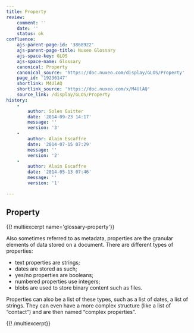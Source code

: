 ```yaml
---
title: Property
review:
    comment: ''
    date: ''
    status: ok
confluence:
    ajs-parent-page-id: '3868922'
    ajs-parent-page-title: Nuxeo Glossary
    ajs-space-key: GLOS
    ajs-space-name: Glossary
    canonical: Property
    canonical_source: 'https://doc.nuxeo.com/display/GLOS/Property'
    page_id: '19236147'
    shortlink: M4UlAQ
    shortlink_source: 'https://doc.nuxeo.com/x/M4UlAQ'
    source_link: /display/GLOS/Property
history:
    - 
        author: Solen Guitter
        date: '2014-09-23 14:17'
        message: ''
        version: '3'
    - 
        author: Alain Escaffre
        date: '2014-07-15 07:29'
        message: ''
        version: '2'
    - 
        author: Alain Escaffre
        date: '2014-05-13 07:46'
        message: ''
        version: '1'

---
```

## Property

{{! multiexcerpt name='glossary-property'}}

Also sometimes referred to as metadata, properties are the granular elements of data stored on a document. There are different types of properties:

*   text properties are strings;
*   dates are stored as such;
*   yes/no properties are booleans;
*   numbered properties use integers;
*   blobs are used to store binary content such as files.

Properties can also be a list of these types, such as a list of dates, a list of strings. They can even have a more complex structure (like a list of &ldquo;contact&rdquo;) and are then named &ldquo;complex properties&rdquo;.

{{! /multiexcerpt}}